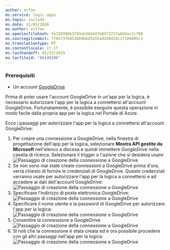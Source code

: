 ```yaml
---
author: ecfan
ms.service: logic-apps
ms.topic: include
ms.date: 11/03/2016
ms.author: estfan
ms.openlocfilehash: fe726986b3f93ab3bb447b8973727a658ac1c706
ms.sourcegitcommit: 778e7376853b69bbd5455ad260d2dc17109d05c1
ms.translationtype: MT
ms.contentlocale: it-IT
ms.lasthandoff: 05/23/2019
ms.locfileid: "66149296"
---
```

### <a name="prerequisites"></a>Prerequisiti
* Un account [GoogleDrive](https://www.google.com/drive/)  

Prima di poter usare l'account GoogleDrive in un'app per la logica, è necessario autorizzare l'app per la logica a connettersi all'account GoogleDrive. Fortunatamente, è possibile eseguire questa operazione in modo facile dalla propria app per la logica nel Portale di Azure.  

Ecco i passaggi per autorizzare l'app per la logica a connettersi all'account GoogleDrive:  

1. Per creare una connessione a GoogleDrive, nella finestra di progettazione dell'app per la logica, selezionare **Mostra API gestite da Microsoft** nell'elenco a discesa e quindi immettere *GoogleDrive* nella casella di ricerca. Selezionare il trigger o l'azione che si desidera usare:   
   ![Passaggio di creazione della connessione a GoogleDrive](./media/connectors-create-api-googledrive/googledrive-1.png)  
2. Se non sono mai state create connessioni a GoogleDrive prima d'ora, verrà chiesto di fornire le credenziali di GoogleDrive. Queste credenziali verranno usate per autorizzare l'app per la logica a connettersi e ad accedere ai dati dell'account GoogleDrive:  
   ![Passaggio di creazione della connessione a GoogleDrive](./media/connectors-create-api-googledrive/googledrive-2.png)  
3. Specificare l'indirizzo di posta elettronica GoogleDrive:  
   ![Passaggio di creazione della connessione a GoogleDrive](./media/connectors-create-api-googledrive/googledrive-3.png)  
4. Specificare il nome utente e la password di GoogleDrive per autorizzare l'app per la logica:  
   ![Passaggio di creazione della connessione a GoogleDrive](./media/connectors-create-api-googledrive/googledrive-4.png)
5. Consentire la connessione a GoogleDrive  
   ![Passaggio di creazione della connessione a GoogleDrive](./media/connectors-create-api-googledrive/googledrive-5.png)  
6. Si noti che la connessione è stata creata ed è ora possibile procedere con gli altri passaggi nell'app per la logica:   
   ![Passaggio di creazione della connessione a GoogleDrive](./media/connectors-create-api-googledrive/googledrive-6.png)  

